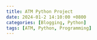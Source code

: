 ```yaml
---
title: ATM Python Project
date: 2024-01-2 14:10:00 +0800
categories: [Blogging, Python]
tags: [ATM, Python, Programming]
---
```

